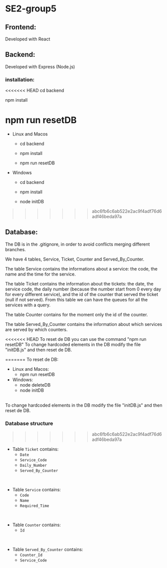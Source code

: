 # SE2-group5

## Frontend: 
Developed with React

## Backend:
Developed with Express (Node.js)

### installation:

<<<<<<< HEAD
cd backend

npm install

npm run resetDB
=======
- Linux and Macos

  - cd backend

  - npm install

  - npm run resetDB
  
- Windows

  - cd backend

  - npm install
  
  - node initDB
>>>>>>> abc6fb6c6ab522e2ac9f4adf76d6adf46beda97a


## Database:

The DB is in the .gitignore, in order to avoid conflicts merging different branches.


We have 4 tables, Service, Ticket, Counter and Served_By_Counter.

The table Service contains the informations about a service: the code, the name and the time for the service.

The table Ticket contains the information about the tickets: the date, the service code, the daily number (because the number start from 0 every day for every different service), and the id of the counter that served the ticket (null if not served). From this table we can have the queues for all the services with a query.

The table Counter contains for the moment only the id of the counter.

The table Served_By_Counter contains the information about which services are served by which counters.

<<<<<<< HEAD
To reset de DB you can use the command "npm run resetDB"
To change hardcoded elements in the DB modify the file "initDB.js" and then reset de DB.

=======
To reset de DB:
- Linux and Macos:
  - npm run resetDB
- Windows:
  - node deleteDB
  - node initDB
<br/>
To change hardcoded elements in the DB modify the file "initDB.js" and then reset de DB.

### Database structure
>>>>>>> abc6fb6c6ab522e2ac9f4adf76d6adf46beda97a

- Table `Ticket` contains:
  - `Date`
  - `Service_Code`
  - `Daily_Number`
  - `Served_By_Counter`

<br/>

- Table `Service` contains:
  - `Code`
  - `Name`
  - `Required_Time`
  
<br/>

- Table `Counter` contains:
  - `Id`

<br/>

- Table `Served_By_Counter` contains:
  - `Counter_Id`
  - `Service_Code`


